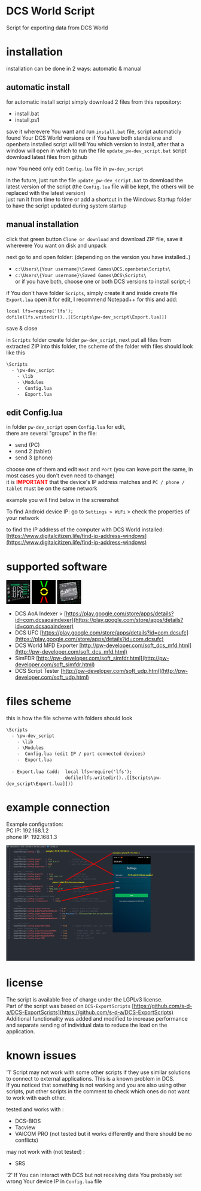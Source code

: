 # DCS World Script

Script for exporting data from DCS World

# installation

installation can be done in 2 ways: automatic & manual

## automatic install

for automatic install script simply download 2 files from this repository:
* install.bat
* install.ps1  

save it wherevere You want and run `install.bat` file, script automaticly found Your DCS World versions or if You have both standalone and openbeta installed script will tell You which version to install, after that a window will open in which to run the file `update_pw-dev_script.bat` script download latest files from github

now You need only edit `Config.lua` file in `pw-dev_script`

in the future, just run the file `update_pw-dev_script.bat` to download the latest version of the script (the `Config.lua` file will be kept, the others will be replaced with the latest version)  
just run it from time to time or add a shortcut in the Windows Startup folder to have the script updated during system startup

## manual installation

click that green button `Clone or download` and download ZIP file, save it wherevere You want on disk and unpack

next go to and open folder: (depending on the version you have installed..)
* `c:\Users\{Your username}\Saved Games\DCS.openbeta\Scripts\`
* `c:\Users\{Your username}\Saved Games\DCS\Scripts\`  
or if you have both, choose one or both DCS versions to install script;-)

if You don't have folder `Scripts`, simply create it and inside create file `Export.lua`
open it for edit, I recommend Notepad++ for this and add: 

```
local lfs=require('lfs');
dofile(lfs.writedir()..[[Scripts\pw-dev_script\Export.lua]])
```
save & close

in `Scripts` folder create folder `pw-dev_script`, next put all files from extracted ZIP into this folder, the scheme of the folder with files should look like this  
```
\Scripts
  - \pw-dev_script
    - \lib
    - \Modules
    -  Config.lua
    -  Export.lua
  ``` 


## edit Config.lua 
in folder `pw-dev_script` open `Config.lua` for edit,  
there are several "groups" in the file: 
* send (PC)
* send 2 (tablet)
* send 3 (phone)  

choose one of them and edit `Host` and `Port` (you can leave port the same, in most cases you don't even need to change)  
it is <span style="color:red">**IMPORTANT**</span> that the device's IP address matches and `PC / phone / tablet` must be on the same network  

example you will find below in the screenshot

To find Android device IP: go to `Settings > WiFi` > check the properties of your network   

to find the IP address of the computer with DCS World installed: [https://www.digitalcitizen.life/find-ip-address-windows](https://www.digitalcitizen.life/find-ip-address-windows)

# supported software

![](.gfx/icon_dcsufc.png) ![](.gfx/icon_aoa.png) ![](.gfx/icon_mfdexporter.png)

* DCS AoA Indexer > [https://play.google.com/store/apps/details?id=com.dcsaoaindexer](https://play.google.com/store/apps/details?id=com.dcsaoaindexer)
* DCS UFC [https://play.google.com/store/apps/details?id=com.dcsufc](https://play.google.com/store/apps/details?id=com.dcsufc)
* DCS World MFD Exporter [http://pw-developer.com/soft_dcs_mfd.html](http://pw-developer.com/soft_dcs_mfd.html)
* SimFDR [http://pw-developer.com/soft_simfdr.html](http://pw-developer.com/soft_simfdr.html)
* DCS Script Tester [http://pw-developer.com/soft_udp.html](http://pw-developer.com/soft_udp.html)

# files scheme

this is how the file scheme with folders should look

```
\Scripts
  - \pw-dev_script
    - \lib
    - \Modules
    -  Config.lua (edit IP / port connected devices)
    -  Export.lua

  - Export.lua (add:  local lfs=require('lfs');
                      dofile(lfs.writedir()..[[Scripts\pw-dev_script\Export.lua]]))
  ```

# example connection
Example configuration:  
PC IP: 192.168.1.2  
phone IP: 192.168.1.3  

![](.gfx/dcs_script_connection.png)

# license

The script is available free of charge under the LGPLv3 license.  
Part of the script was based on `DCS-ExportScripts` [https://github.com/s-d-a/DCS-ExportScripts](https://github.com/s-d-a/DCS-ExportScripts)  
Additional functionality was added and modified to increase performance and separate sending of individual data to reduce the load on the application.

# known issues

'1' Script may not work with some other scripts if they use similar solutions to connect to external applications. This is a known problem in DCS.  
If you noticed that something is not working and you are also using other scripts, put other scripts in the comment to check which ones do not want to work with each other.

tested and works with :
 * DCS-BIOS
 * Tacview
 * VAICOM PRO (not tested but it works differently and there should be no conflicts)

may not work with (not tested) : 
 * SRS

'2' If You can interact with DCS but not receiving data You probably set wrong Your device IP in `Config.lua` file